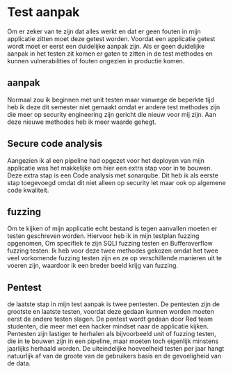 # Test aanpak

Om er zeker van te zijn dat alles werkt en dat er geen fouten in mijn applicatie zitten moet deze getest worden. Voordat een applicatie getest wordt moet er eerst een duidelijke aanpak zijn. Als er geen duidelijke aanpak in het testen zit komen er gaten te zitten in de test methodes en kunnen vulnerabilities of fouten ongezien in productie komen.

## aanpak

Normaal zou ik beginnen met unit testen maar vanwege de beperkte tijd heb ik deze dit semester niet gemaakt omdat er andere test methodes zijn die meer op security engineering zijn gericht die nieuw voor mij zijn. Aan deze nieuwe methodes heb ik meer waarde gehegt. 

## Secure code analysis

Aangezien ik al een pipeline had opgezet voor het deployen van mijn applicatie was het makkelijke om hier een extra stap voor in te bouwen. Deze extra stap is een Code analysis met sonarqube. Dit heb ik als eerste stap toegevoegd omdat dit niet alleen op security let maar ook op algemene code kwaliteit.

## fuzzing

Om te kijken of mijn applicatie echt bestand is tegen aanvallen moeten er testen geschreven worden. Hiervoor heb ik in mijn testplan fuzzing opgenomen, Om specifiek te zijn SQLI fuzzing testen en Bufferoverflow fuzzing testen. Ik heb voor deze twee methodes gekozen omdat het twee veel vorkomende fuzzing testen zijn en ze op verschillende manieren uit te voeren zijn, waardoor ik een breder beeld krijg van fuzzing.

## Pentest

de laatste stap in mijn test aanpak is twee pentesten. De pentesten zijn de grootste en laatste testen, voordat deze gedaan kunnen worden moeten eerst de andere testen slagen. De pentest wordt gedaan door Red team studenten, die meer met een hacker mindset naar de applicatie kijken. Pentesten zijn lastiger te herhalen als bijvoorbeeld unit of fuzzing testen, die in te bouwen zijn in een pipeline, maar moeten toch eigenlijk minstens jaarlijks herhaald worden. De uiteindelijke hoeveelheid testen per jaar hangt natuurlijk af van de groote van de gebruikers basis en de gevoeligheid van de data.
